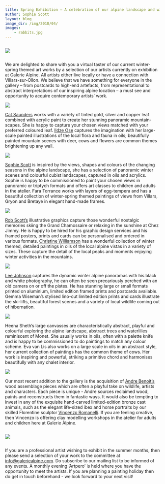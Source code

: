 ```yaml
---
title: Spring Exhibition – A celebration of our alpine landscape and wildlife
author: Sophie Scott
layout: blog
image_dir: /img/2018/04/
images:
    - rabbits.jpg
---
```


<div class="row">
	<div class="twelve columns">
		<p>
			<img class="u-max-full-width" src="/img/2018/04/12_dents_below.jpg" />
		</p>
	</div>
</div>

<div class="row">
	<div class="twelve columns">
		<p>
			We are delighted to share with you a virtual taster of our current winter-spring themed art works by a selection of our artists currently on exhibition at Galerie Alpine. All artists either live locally or have a connection with Villars-sur-Ollon. We believe that we have something for everyone in the gallery – from postcards to high-end artefacts, from representational to abstract interpretations of our inspiring alpine location – a must see and opportunity to acquire contemporary artists’ work. 
		</p>
	</div>
</div>

<div class="row">
	<div class="three columns">
		<img class="u-max-full-width" src="/img/2018/04/christmas-rose_1_orig.jpg" />
	</div>
	<div class="six columns">
		<p>
			<a href="/artists/cat-saunders/">Cat Saunders</a> works with a variety of tinted gold, silver and copper leaf combined with acrylic paint to create her stunning panoramic mountain-scapes. She is happy to capture your chosen views matched with your preferred coloured leaf. <a href="https://www.instagram.com/ildze_ose/">Ildze Ose</a> captures the imagination with her large-scale painted illustrations of the local flora and fauna in oils; beautifully painted mountain scenes with deer, cows and flowers are common themes brightening up any wall.
		</p>
	</div>
	<div class="three columns">
		<img class="u-max-full-width" src="/img/2018/04/rabbits.jpg" />
	</div>
</div>

<div class="row">
	<div class="twelve columns">
		<p>
			<a href="/artists/sophie-scott">Sophie Scott</a> is inspired by the views, shapes and colours of the changing seasons in the alpine landscape, she has a selection of panoramic winter scenes and colourful cubist landscapes, captured in oils and acrylics. Sophie is happy to be commissioned to paint your chosen views in panoramic or triptych formats and offers art classes to children and adults in the atelier. Fara Torrance works with layers of egg-tempera and has a beautiful collection of winter-spring themed paintings of views from Villars, Gryon and Bretaye in elegant hand-made frames. 
		</p>
	</div>
</div>

<div class="row">
	<div class="three columns">
		<img class="u-max-full-width" src="/img/2018/04/rob.jpg" />
	</div>
	<div class="six columns">
		<p>
			<a href="/artists/rob-scott/">Rob Scott’s</a> illustrative graphics capture those wonderful nostalgic memories skiing the Grand Chamossaire or relaxing in the sunshine at Chez Jimmy. He is happy to be hired for his graphic design services and his framed posters, prints and cards can be personalised and ordered in various formats. <a href="http://www.cawilliamson.ch">Christine Williamson</a> has a wonderful collection of winter themed, detailed paintings in oils of the local alpine vistas in a variety of sizes. These capture the detail of the local peaks and moments enjoying winter activities in the mountains. 
		</p>
	</div>
	<div class="three columns">
		<img class="u-max-full-width" src="/img/2018/04/mayen.jpg" />
	</div>
</div>

<div class="row">
	<div class="twelve columns">
		<p>
			<a href="/artists/lee-johnson/">Lee Johnson</a> captures the dynamic winter alpine panoramas with his black and white photography, he can often be seen precariously perched with an old camera on or off the pistes. He has stunning large or small formats printed on aluminium, limited edition framed prints and postcards available. Gemma Wiseman’s stylised lino-cut limited edition prints and cards illustrate the ski-lifts, beautiful forest scenes and a variety of local wildlife coming out of hibernation.
		</p>
	</div>
</div>

<div class="row">
	<div class="three columns">
		<img class="u-max-full-width" src="/img/2018/04/heena_trees.jpg" />
	</div>
	<div class="six columns">
		<p>
			Heena Sheth’s large canvasses are characteristically abstract, playful and colourful exploring the alpine landscape, abstract trees and waterlilies reminiscent of Monet. She usually works in oils, often with a palette knife and is happy to be commissioned to do paintings to match any colour scheme. Eva van Lis also works on a large scale in oils in an abstract style, her current collection of paintings has the common theme of cows. Her work is inspiring and powerful, striking a primitive chord and harmonises beautifully with any chalet interior. 
		</p>
	</div>
	<div class="three columns">
		<img class="u-max-full-width" src="/img/2018/04/eva.jpg" />
	</div>
</div>

<div class="row">
	<div class="twelve columns">
		<p>
			Our most recent addition to the gallery is the acquisition of <a href="http://www.andrebenoit-art.com">Andre Benoit’s</a> wood assemblage pieces which are often a playful take on wildlife, artists and characters. Each piece is unique - Andre sources reclaimed wood, paints and reconstructs them in fantastic ways. It would also be tempting to invest in any of the exquisite hand-carved limited-edition bronze cast animals, such as the elegant life-sized ibex and horse portraits by our skilled Florentine sculptor <a href="/artists/vincenzo/">Vincenzo Romanelli</a>. If you are feeling creative, then Vincenzo is offering clay modelling workshops in the atelier for adults and children here at Galerie Alpine. 
		</p>
	</div>
</div>

<div class="row">
	<div class="twelve columns">
		<p>
			<img class="u-max-full-width" src="/img/2018/04/andre.jpg" />
		</p>
	</div>
</div>

<div class="row">
	<div class="twelve columns">
		<p>
			If you are a professional artist wishing to exhibit in the summer months, then please send a selection of your work to the committee at <a href="mailto:info@galeriealpine.com">info@galeriealpine.com</a>. Do subscribe to our mailing list to be informed of any events. A monthly evening ‘Artpero’ is held where you have the opportunity to meet the artists. If you are planning a painting holiday then do get in touch beforehand - we look forward to your next visit! 
		</p>
	</div>
</div>
